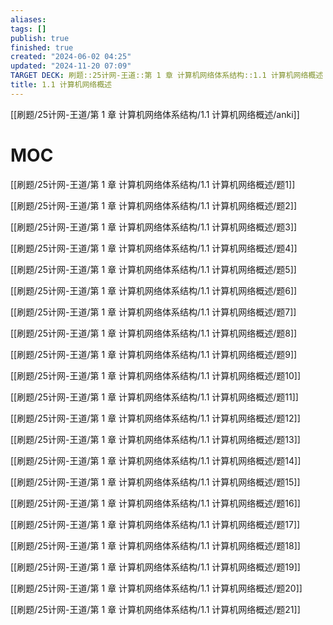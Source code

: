 ```yaml
---
aliases: 
tags: []
publish: true
finished: true
created: "2024-06-02 04:25"
updated: "2024-11-20 07:09"
TARGET DECK: 刷题::25计网-王道::第 1 章 计算机网络体系结构::1.1 计算机网络概述
title: 1.1 计算机网络概述
---
```

[[刷题/25计网-王道/第 1 章 计算机网络体系结构/1.1 计算机网络概述/anki]]

# MOC

[[刷题/25计网-王道/第 1 章 计算机网络体系结构/1.1 计算机网络概述/题1]]

[[刷题/25计网-王道/第 1 章 计算机网络体系结构/1.1 计算机网络概述/题2]]

[[刷题/25计网-王道/第 1 章 计算机网络体系结构/1.1 计算机网络概述/题3]]

[[刷题/25计网-王道/第 1 章 计算机网络体系结构/1.1 计算机网络概述/题4]]

[[刷题/25计网-王道/第 1 章 计算机网络体系结构/1.1 计算机网络概述/题5]]

[[刷题/25计网-王道/第 1 章 计算机网络体系结构/1.1 计算机网络概述/题6]]

[[刷题/25计网-王道/第 1 章 计算机网络体系结构/1.1 计算机网络概述/题7]]

[[刷题/25计网-王道/第 1 章 计算机网络体系结构/1.1 计算机网络概述/题8]]

[[刷题/25计网-王道/第 1 章 计算机网络体系结构/1.1 计算机网络概述/题9]]

[[刷题/25计网-王道/第 1 章 计算机网络体系结构/1.1 计算机网络概述/题10]]

[[刷题/25计网-王道/第 1 章 计算机网络体系结构/1.1 计算机网络概述/题11]]

[[刷题/25计网-王道/第 1 章 计算机网络体系结构/1.1 计算机网络概述/题12]]

[[刷题/25计网-王道/第 1 章 计算机网络体系结构/1.1 计算机网络概述/题13]]

[[刷题/25计网-王道/第 1 章 计算机网络体系结构/1.1 计算机网络概述/题14]]

[[刷题/25计网-王道/第 1 章 计算机网络体系结构/1.1 计算机网络概述/题15]]

[[刷题/25计网-王道/第 1 章 计算机网络体系结构/1.1 计算机网络概述/题16]]

[[刷题/25计网-王道/第 1 章 计算机网络体系结构/1.1 计算机网络概述/题17]]

[[刷题/25计网-王道/第 1 章 计算机网络体系结构/1.1 计算机网络概述/题18]]

[[刷题/25计网-王道/第 1 章 计算机网络体系结构/1.1 计算机网络概述/题19]]

[[刷题/25计网-王道/第 1 章 计算机网络体系结构/1.1 计算机网络概述/题20]]

[[刷题/25计网-王道/第 1 章 计算机网络体系结构/1.1 计算机网络概述/题21]]

